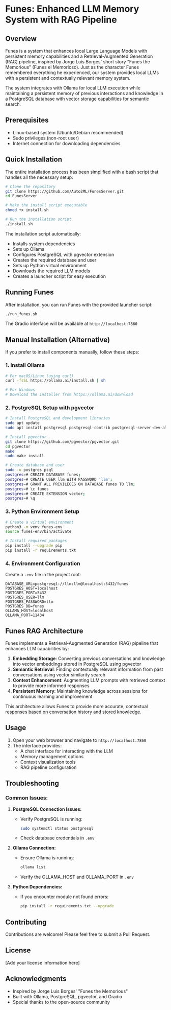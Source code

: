 # Funes: Enhanced LLM Memory System with RAG Pipeline

## Overview

Funes is a system that enhances local Large Language Models with persistent memory capabilities and a Retrieval-Augmented Generation (RAG) pipeline, inspired by Jorge Luis Borges' short story "Funes the Memorious" (Funes el Memorioso). Just as the character Funes remembered everything he experienced, our system provides local LLMs with a persistent and contextually relevant memory system.

The system integrates with Ollama for local LLM execution while maintaining a persistent memory of previous interactions and knowledge in a PostgreSQL database with vector storage capabilities for semantic search.

## Prerequisites

- Linux-based system (Ubuntu/Debian recommended)
- Sudo privileges (non-root user)
- Internet connection for downloading dependencies

## Quick Installation

The entire installation process has been simplified with a bash script that handles all the necessary setup:

```bash
# Clone the repository
git clone https://github.com/Auto2ML/FunesServer.git
cd FunesServer

# Make the install script executable
chmod +x install.sh

# Run the installation script
./install.sh
```

The installation script automatically:
- Installs system dependencies
- Sets up Ollama
- Configures PostgreSQL with pgvector extension
- Creates the required database and user
- Sets up Python virtual environment
- Downloads the required LLM models
- Creates a launcher script for easy execution

## Running Funes

After installation, you can run Funes with the provided launcher script:

```bash
./run_funes.sh
```

The Gradio interface will be available at `http://localhost:7860`

## Manual Installation (Alternative)

If you prefer to install components manually, follow these steps:

### 1. Install Ollama

```bash
# For macOS/Linux (using curl)
curl -fsSL https://ollama.ai/install.sh | sh

# For Windows
# Download the installer from https://ollama.ai/download
```

### 2. PostgreSQL Setup with pgvector

```bash
# Install PostgreSQL and development libraries
sudo apt update
sudo apt install postgresql postgresql-contrib postgresql-server-dev-all

# Install pgvector
git clone https://github.com/pgvector/pgvector.git
cd pgvector
make
sudo make install

# Create database and user
sudo -u postgres psql
postgres=# CREATE DATABASE funes;
postgres=# CREATE USER llm WITH PASSWORD 'llm';
postgres=# GRANT ALL PRIVILEGES ON DATABASE funes TO llm;
postgres=# \c funes
postgres=# CREATE EXTENSION vector;
postgres=# \q
```

### 3. Python Environment Setup

```bash
# Create a virtual environment
python3 -m venv funes-env
source funes-env/bin/activate

# Install required packages
pip install --upgrade pip
pip install -r requirements.txt
```

### 4. Environment Configuration

Create a `.env` file in the project root:

```plaintext
DATABASE_URL=postgresql://llm:llm@localhost:5432/funes
POSTGRES_HOST=localhost
POSTGRES_PORT=5432
POSTGRES_USER=llm
POSTGRES_PASSWORD=llm
POSTGRES_DB=funes
OLLAMA_HOST=localhost
OLLAMA_PORT=11434
```

## Funes RAG Architecture

Funes implements a Retrieval-Augmented Generation (RAG) pipeline that enhances LLM capabilities by:

1. **Embedding Storage**: Converting previous conversations and knowledge into vector embeddings stored in PostgreSQL using pgvector
2. **Semantic Retrieval**: Finding contextually relevant information from past conversations using vector similarity search
3. **Context Enhancement**: Augmenting LLM prompts with retrieved context to provide more informed responses
4. **Persistent Memory**: Maintaining knowledge across sessions for continuous learning and improvement

This architecture allows Funes to provide more accurate, contextual responses based on conversation history and stored knowledge.

## Usage

1. Open your web browser and navigate to `http://localhost:7860`
2. The interface provides:
   - A chat interface for interacting with the LLM
   - Memory management options
   - Context visualization tools
   - RAG pipeline configuration

## Troubleshooting

### Common Issues:

1. **PostgreSQL Connection Issues:**
   - Verify PostgreSQL is running:
     ```bash
     sudo systemctl status postgresql
     ```
   - Check database credentials in `.env`

2. **Ollama Connection:**
   - Ensure Ollama is running:
     ```bash
     ollama list
     ```
   - Verify the OLLAMA_HOST and OLLAMA_PORT in `.env`

3. **Python Dependencies:**
   - If you encounter module not found errors:
     ```bash
     pip install -r requirements.txt --upgrade
     ```

## Contributing

Contributions are welcome! Please feel free to submit a Pull Request.

## License

[Add your license information here]

## Acknowledgments

- Inspired by Jorge Luis Borges' "Funes the Memorious"
- Built with Ollama, PostgreSQL, pgvector, and Gradio
- Special thanks to the open-source community
